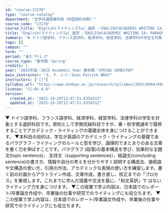 ```yaml
---
id: "course:17270"
type: "course-catalog"
department: "全学共通授業科目（外国語科目群）"
course_code: "17270"
course_title: "English(ライティングIa)_選択 ／ENGLISH(ACADEMIC WRITING IA: PARAGRAPH)"
title: "English(ライティングIa)_選択 ／ENGLISH(ACADEMIC WRITING IA: PARAGRAPH)"
summary: "▼ ドイツ語学科、フランス語学科、経済学科、経営学科、法律学科の学生を対象とする選択科目です。原則として学期完結科目ですが、春・秋学期通年で履修することでアカデミック・ライティングの基礎全体を身につけることができます。 ▼本科目の目的は、学…"
tags: []
campus: ""
term: ""
period: "金3／Fri 3"
course_type: "春学期／Spring"
credits: 1
year: "2025年度／2025 Academic Year 春学期／SPRING SEMESTER"
main_instructor: "Ｓ．Ｐ．レイ／Sean Patrick WRAY"
instructors: ["[]"]
syllabus_url: "https://www.dokkyo.ac.jp/research/syllabus/2025/0904/0904_17270_ja_JP.html"
license: "CC-BY-4.0"
version:
  created_at: "2025-10-29T12:47:51.635451Z"
  updated_at: "2025-10-29T12:47:51.635451Z"
---
```

▼ ドイツ語学科、フランス語学科、経済学科、経営学科、法律学科の学生を対象とする選択科目です。原則として学期完結科目ですが、春・秋学期通年で履修することでアカデミック・ライティングの基礎全体を身につけることができます。 ▼本科目の目的は、学生が英語のアカデミック・ライティングの基礎であるパラグラフ・ライティングのルールと型を学び、論理的でまとまりのある文章を書く力を伸ばすことです。パラグラフ (段落)の基本構造を学び、効果的な主題文(topic sentence)、 支持文（supporting sentences）、結論文(concluding sentence)の書き方、情報や自分の考えを分かりやすく説明する構成法、接続語や文構造の使い方、引用の作法、アカデミックな表現の使い方を練習します。書く前の計画からアウトライン作成、文章作成、書き直し、校正までの「プロセス」を重視します。これまでに学んだ語彙や文法を基に、「和文英訳」で はないライティング力を身につけます。 ▼この授業で学ぶ内容は、日本語でのレポート/卒業論文作成や、卒業後の仕事や研究でのライティングにも役立ちます。 ▼この授業で学ぶ内容は、日本語でのレポート/卒業論文作成や、卒業後の仕事や研究でのライティングにも役立ちます。

